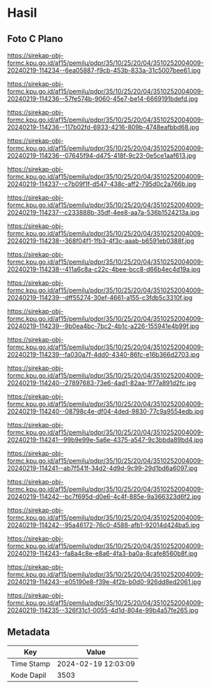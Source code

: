 # Hasil

## Foto C Plano

https://sirekap-obj-formc.kpu.go.id/af15/pemilu/pdpr/35/10/25/20/04/3510252004009-20240219-114234--6ea05887-f9cb-453b-833a-31c5007bee61.jpg

https://sirekap-obj-formc.kpu.go.id/af15/pemilu/pdpr/35/10/25/20/04/3510252004009-20240219-114236--57fe574b-9060-45e7-be14-6669191bdefd.jpg

https://sirekap-obj-formc.kpu.go.id/af15/pemilu/pdpr/35/10/25/20/04/3510252004009-20240219-114236--117b02fd-6933-4216-809b-4748eafbbd68.jpg

https://sirekap-obj-formc.kpu.go.id/af15/pemilu/pdpr/35/10/25/20/04/3510252004009-20240219-114236--07645f94-d475-418f-9c23-0e5ce1aaf613.jpg

https://sirekap-obj-formc.kpu.go.id/af15/pemilu/pdpr/35/10/25/20/04/3510252004009-20240219-114237--c7b09f1f-d547-438c-aff2-795d0c2a766b.jpg

https://sirekap-obj-formc.kpu.go.id/af15/pemilu/pdpr/35/10/25/20/04/3510252004009-20240219-114237--c233888b-35df-4ee8-aa7a-536b1524213a.jpg

https://sirekap-obj-formc.kpu.go.id/af15/pemilu/pdpr/35/10/25/20/04/3510252004009-20240219-114238--368f04f1-1fb3-4f3c-aaab-b6591eb0388f.jpg

https://sirekap-obj-formc.kpu.go.id/af15/pemilu/pdpr/35/10/25/20/04/3510252004009-20240219-114238--411a6c8a-c22c-4bee-bcc8-d66b4ec4d19a.jpg

https://sirekap-obj-formc.kpu.go.id/af15/pemilu/pdpr/35/10/25/20/04/3510252004009-20240219-114239--dff55274-30ef-4661-a155-c3fdb5c3310f.jpg

https://sirekap-obj-formc.kpu.go.id/af15/pemilu/pdpr/35/10/25/20/04/3510252004009-20240219-114239--9b0ea4bc-7bc2-4b1c-a226-155941e4b99f.jpg

https://sirekap-obj-formc.kpu.go.id/af15/pemilu/pdpr/35/10/25/20/04/3510252004009-20240219-114239--fa030a7f-4dd0-4340-86fc-e16b366d2703.jpg

https://sirekap-obj-formc.kpu.go.id/af15/pemilu/pdpr/35/10/25/20/04/3510252004009-20240219-114240--27897683-73e6-4ad1-82aa-1f77a891d2fc.jpg

https://sirekap-obj-formc.kpu.go.id/af15/pemilu/pdpr/35/10/25/20/04/3510252004009-20240219-114240--08798c4e-df04-4ded-9830-77c9a9554edb.jpg

https://sirekap-obj-formc.kpu.go.id/af15/pemilu/pdpr/35/10/25/20/04/3510252004009-20240219-114241--99b9e99e-5a6e-4375-a547-9c3bbda89bd4.jpg

https://sirekap-obj-formc.kpu.go.id/af15/pemilu/pdpr/35/10/25/20/04/3510252004009-20240219-114241--ab7f541f-34d2-4d9d-9c99-29d1bd6a6097.jpg

https://sirekap-obj-formc.kpu.go.id/af15/pemilu/pdpr/35/10/25/20/04/3510252004009-20240219-114242--bc7f695d-d0e6-4c4f-885e-9a366323d6f2.jpg

https://sirekap-obj-formc.kpu.go.id/af15/pemilu/pdpr/35/10/25/20/04/3510252004009-20240219-114242--95a46172-76c0-4588-afb1-92014d424ba5.jpg

https://sirekap-obj-formc.kpu.go.id/af15/pemilu/pdpr/35/10/25/20/04/3510252004009-20240219-114243--fa8a4c8e-e8a6-4fa3-ba0a-8cafe8560b8f.jpg

https://sirekap-obj-formc.kpu.go.id/af15/pemilu/pdpr/35/10/25/20/04/3510252004009-20240219-114243--e05190e8-f39e-4f2b-b0d0-926dd8ed2061.jpg

https://sirekap-obj-formc.kpu.go.id/af15/pemilu/pdpr/35/10/25/20/04/3510252004009-20240219-114235--326f31c1-0055-4d1d-804e-99b4a57fe265.jpg


## Metadata

| Key        | Value               |
| ---------- | ------------------- |
| Time Stamp | 2024-02-19 12:03:09 |
| Kode Dapil | 3503                |



